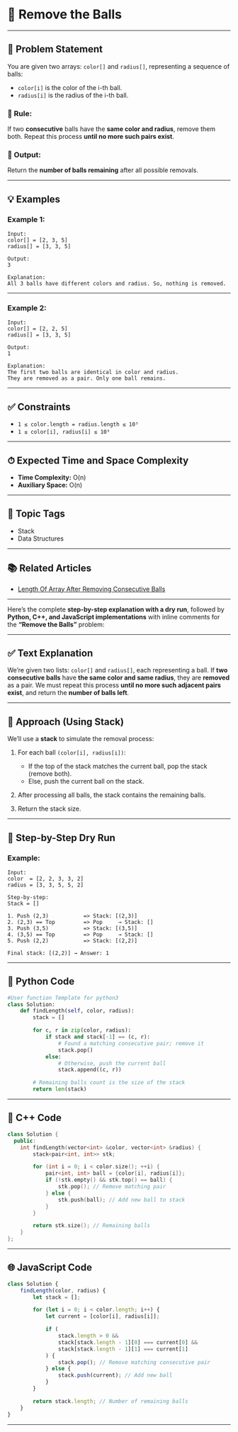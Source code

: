 # 🧶 Remove the Balls

---

## 📝 Problem Statement

You are given two arrays: `color[]` and `radius[]`, representing a sequence of balls:

* `color[i]` is the color of the i-th ball.
* `radius[i]` is the radius of the i-th ball.

### 🎯 Rule:

If two **consecutive** balls have the **same color and radius**, remove them both. Repeat this process **until no more such pairs exist**.

### 🔁 Output:

Return the **number of balls remaining** after all possible removals.

---

## 💡 Examples

### Example 1:

```
Input:
color[] = [2, 3, 5]
radius[] = [3, 3, 5]

Output:
3

Explanation:
All 3 balls have different colors and radius. So, nothing is removed.
```

---

### Example 2:

```
Input:
color[] = [2, 2, 5]
radius[] = [3, 3, 5]

Output:
1

Explanation:
The first two balls are identical in color and radius.
They are removed as a pair. Only one ball remains.
```

---

## ✅ Constraints

* `1 ≤ color.length = radius.length ≤ 10⁵`
* `1 ≤ color[i], radius[i] ≤ 10⁹`

---

## ⏱ Expected Time and Space Complexity

* **Time Complexity:** O(n)
* **Auxiliary Space:** O(n)

---

## 🧰 Topic Tags

* Stack
* Data Structures

---

## 📚 Related Articles

* [Length Of Array After Removing Consecutive Balls](#)

---

Here’s the complete **step-by-step explanation with a dry run**, followed by **Python, C++, and JavaScript implementations** with inline comments for the **“Remove the Balls”** problem:

---

## ✅ **Text Explanation**

We’re given two lists: `color[]` and `radius[]`, each representing a ball. If **two consecutive balls** have **the same color and same radius**, they are **removed** as a pair. We must repeat this process **until no more such adjacent pairs exist**, and return the **number of balls left**.

---

## 🧠 **Approach (Using Stack)**

We’ll use a **stack** to simulate the removal process:

1. For each ball `(color[i], radius[i])`:

   * If the top of the stack matches the current ball, pop the stack (remove both).
   * Else, push the current ball on the stack.
2. After processing all balls, the stack contains the remaining balls.
3. Return the stack size.

---

## 🧪 **Step-by-Step Dry Run**

### Example:

```text
Input: 
color  = [2, 2, 3, 3, 2]
radius = [3, 3, 5, 5, 2]

Step-by-step:
Stack = []

1. Push (2,3)           => Stack: [(2,3)]
2. (2,3) == Top         => Pop     → Stack: []
3. Push (3,5)           => Stack: [(3,5)]
4. (3,5) == Top         => Pop     → Stack: []
5. Push (2,2)           => Stack: [(2,2)]

Final stack: [(2,2)] → Answer: 1
```

---

## 🐍 Python Code

```python
#User function Template for python3
class Solution:
    def findLength(self, color, radius):
        stack = []

        for c, r in zip(color, radius):
            if stack and stack[-1] == (c, r):
                # Found a matching consecutive pair; remove it
                stack.pop()
            else:
                # Otherwise, push the current ball
                stack.append((c, r))

        # Remaining balls count is the size of the stack
        return len(stack)
```

---

## 💠 C++ Code

```cpp
class Solution {
  public:
    int findLength(vector<int> &color, vector<int> &radius) {
        stack<pair<int, int>> stk;

        for (int i = 0; i < color.size(); ++i) {
            pair<int, int> ball = {color[i], radius[i]};
            if (!stk.empty() && stk.top() == ball) {
                stk.pop(); // Remove matching pair
            } else {
                stk.push(ball); // Add new ball to stack
            }
        }

        return stk.size(); // Remaining balls
    }
};
```

---

## 🌐 JavaScript Code

```javascript
class Solution {
    findLength(color, radius) {
        let stack = [];

        for (let i = 0; i < color.length; i++) {
            let current = [color[i], radius[i]];

            if (
                stack.length > 0 &&
                stack[stack.length - 1][0] === current[0] &&
                stack[stack.length - 1][1] === current[1]
            ) {
                stack.pop(); // Remove matching consecutive pair
            } else {
                stack.push(current); // Add new ball
            }
        }

        return stack.length; // Number of remaining balls
    }
}
```

---
